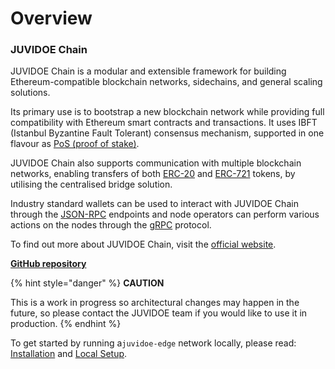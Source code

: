 # Overview

### JUVIDOE Chain <a href="#credit-smart-chain" id="credit-smart-chain"></a>

JUVIDOE Chain is a modular and extensible framework for building Ethereum-compatible blockchain networks, sidechains, and general scaling solutions.

Its primary use is to bootstrap a new blockchain network while providing full compatibility with Ethereum smart contracts and transactions. It uses IBFT (Istanbul Byzantine Fault Tolerant) consensus mechanism, supported in one flavour as [PoS (proof of stake)](https://juvidoe.gitbook.io/juvidoe-blockchain-docs/consensus/proof-of-stake).

JUVIDOE Chain also supports communication with multiple blockchain networks, enabling transfers of both [ERC-20](https://ethereum.org/en/developers/docs/standards/tokens/erc-20/) and [ERC-721](https://ethereum.org/en/developers/docs/standards/tokens/erc-721) tokens, by utilising the centralised bridge solution.

Industry standard wallets can be used to interact with JUVIDOE Chain through the [JSON-RPC](https://juvidoe.gitbook.io/juvidoe-blockchain-docs/get-started/json-rpc-commands) endpoints and node operators can perform various actions on the nodes through the [gRPC](https://tuoitresoft-1.gitbook.io/untitled/working-with-a-node/query-operator-information) protocol.

To find out more about JUVIDOE Chain, visit the [official website](https://github.com/JVDCHAIN).

[**GitHub repository**](https://github.com/JVDCHAIN/JVD-Blockchain)

{% hint style="danger" %}
**CAUTION**

This is a work in progress so architectural changes may happen in the future, so please contact the JUVIDOE team if you would like to use it in production.
{% endhint %}

To get started by running a`juvidoe-edge` network locally, please read: [Installation](https://juvidoe.gitbook.io/juvidoe-blockchain-docs/get-started/installation) and [Local Setup](https://juvidoe.gitbook.io/juvidoe-blockchain-docs/get-started/local-setup).
